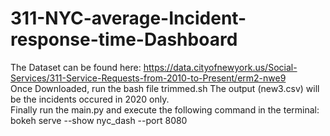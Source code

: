 # 311-NYC-average-Incident-response-time-Dashboard
The Dataset can be found here: https://data.cityofnewyork.us/Social-Services/311-Service-Requests-from-2010-to-Present/erm2-nwe9  
Once Downloaded, run the bash file trimmed.sh The output (new3.csv) will be the incidents occured in 2020 only.  
Finally run the main.py and execute the following command in the terminal:  
bokeh serve --show nyc_dash --port 8080
